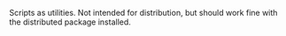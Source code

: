Scripts as utilities. Not intended for distribution, but should work fine with the distributed package installed.
